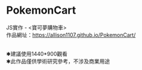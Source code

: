 # PokemonCart
JS實作 - <寶可夢購物車><br>
作品網址：https://allison1107.github.io/PokemonCart/

<br>
✱建議使用1440*900觀看<br>
✱此作品僅供學術研究參考，不涉及商業用途
